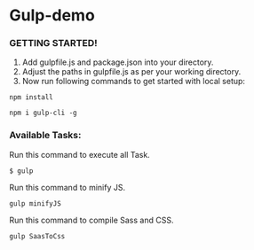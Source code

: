 # Gulp-demo

### GETTING STARTED!

1. Add gulpfile.js and package.json into your directory.
2. Adjust the paths in gulpfile.js as per your working directory.
3. Now run following commands to get started with local setup:
	
```
npm install
```

``` 
npm i gulp-cli -g
```



### Available Tasks:

Run this command to execute all Task.


``` 
$ gulp 
```
Run this command to minify JS.


``` 
gulp minifyJS 
```

Run this command to compile Sass and CSS. 

``` 
gulp SaasToCss 
```

